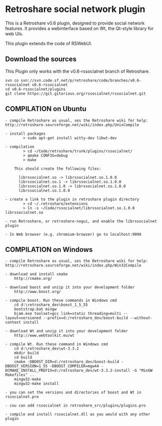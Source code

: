 Retroshare social network plugin
================================

This is a Retroshare v0.6 plugin, designed to provide social network features. It provides a webinterface based on Wt, the Qt-style library for web UIs.

This plugin extends the code of RSWebUI.

Download the sources
--------------------

This Plugin only works with the v0.6-rssocialnet branch of Retroshare.

	svn co svn://svn.code.sf.net/p/retroshare/code/branches/v0.6-rssocialnet v0.6-rssocialnet
	cd v0.6-rssocialnet/plugins
	git clone https://git.gitorious.org/rssocialnet/rssocialnet.git

COMPILATION on Ubuntu
---------------------

	- compile Retroshare as usual, ses the Retroshare wiki for help: http://retroshare.sourceforge.net/wiki/index.php/UnixCompile

	- install packages 
			> sudo apt-get install witty-dev libwt-dev

	- compilation
			> cd ~/Code/retroshare/trunk/plugins/rssocialnet/
			> qmake CONFIG=debug
			> make

		This should create the following files:

          librssocialnet.so -> librssocialnet.so.1.0.0
          librssocialnet.so.1 -> librssocialnet.so.1.0.0
          librssocialnet.so.1.0 -> librssocialnet.so.1.0.0
          librssocialnet.so.1.0.0
			
	- create a link to the plugin in retroshare plugin directory
			> cd ~/.retroshare/extensions
			> ln -s ~/Code/rssocialnet/librssocialnet.so.1.0.0 librssocialnet.so

	- run Retroshare, or retroshare-nogui, and enable the librssocialnet plugin

	- In Web browser (e.g. chromium-browser) go to localhost:9090

COMPILATION on Windows
----------------------

	- compile Retroshare as usual, ses the Retroshare wiki for help: http://retroshare.sourceforge.net/wiki/index.php/Win32Compile
	
	- download and install cmake
		http://cmake.org/

	- download boost and unzip it into your development folder
		http://www.boost.org/

	- compile boost. Run these commands in Windows cmd
		cd d:\retroshare_dev\boost_1_5_55
		bootstrap.bat mingw
		bjam.exe toolset=gcc link=static threading=multi --layout=versioned --prefix=d:/retroshare_dev/boost-build --without-context install

	- download Wt and unzip it into your development folder
		http://www.webtoolkit.eu/wt

	- compile Wt. Run these command in Windows cmd
		cd d:\retroshare_dev\wt-3.3.2
		mkdir build
		cd build
		cmake -DBOOST_DIR=d:/retroshare_dev/boost-build -DBOOST_VERSION=1_55 -DBOOST_COMPILER=mgw44 -DCMAKE_INSTALL_PREFIX=d:/retroshare_dev/wt-3.3.2-install -G "MinGW Makefiles" ..
		mingw32-make
		mingw32-make install

	- you can set the versions and directories of boost and Wt in rssocialnet.pro

	- cou can add rssocialnet in retroshare_src/plugins/plugins.pro

	- compile and install rssocialnet.dll as you would with any other plugin